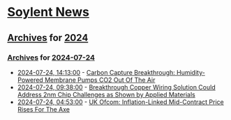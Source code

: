 # [Soylent News](../../../README.md)

## [Archives](../../index.md) for [2024](../index.md)

### [Archives](../../index.md) for [2024-07-24](index.md)

* [2024-07-24, 14:13:00](https://soylentnews.org/article.pl?sid=24/07/23/0026236&from=rss) - [Carbon Capture Breakthrough: Humidity-Powered Membrane Pumps CO2 Out Of The Air](https://soylentnews.org/article.pl?sid=24/07/23/0026236&from=rss)
* [2024-07-24, 09:38:00](https://soylentnews.org/article.pl?sid=24/07/22/1419203&from=rss) - [Breakthrough Copper Wiring Solution Could Address 2nm Chip Challenges as Shown by Applied Materials](https://soylentnews.org/article.pl?sid=24/07/22/1419203&from=rss)
* [2024-07-24, 04:53:00](https://soylentnews.org/article.pl?sid=24/07/22/1416238&from=rss) - [UK Ofcom: Inflation-Linked Mid-Contract Price Rises For The Axe](https://soylentnews.org/article.pl?sid=24/07/22/1416238&from=rss)
